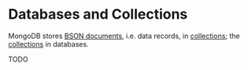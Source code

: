 # Databases and Collections #

MongoDB stores [BSON documents](code/document/bson-format.md), i.e. data records, in [collections](../GLOSSARY.md#collection); the [collections](../GLOSSARY.md#collection) in databases.

TODO
